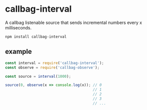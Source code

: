 # callbag-interval

A callbag listenable source that sends incremental numbers every x milliseconds.

`npm install callbag-interval`

## example

```js
const interval = require('callbag-interval');
const observe = require('callbag-observe');

const source = interval(1000);

source(0, observe(x => console.log(x)); // 0
                                        // 1
                                        // 2
                                        // 3
                                        // ...
```
